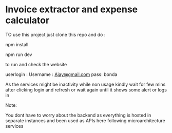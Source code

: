 # Invoice extractor and expense calculator

TO use this project just clone this repo and do : 

npm install

npm run dev 

to run and check the website 

userlogin :
Username : Ajay@gmail.com
pass: bonda

As the services might be inactivity while non usage kindly wait for few mins after clicking login and refresh or wait again until it shows some alert or logs in

Note:

You dont have to worry about the backend as everything is hosted in separate instances and been used as APIs here following microarchitecture services 
